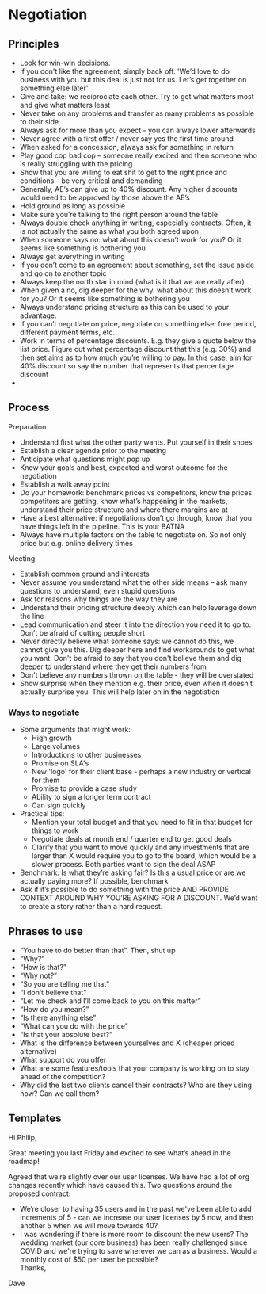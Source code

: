 # Negotiation

## Principles
- Look for win-win decisions. 
- If you don't like the agreement, simply back off. 'We’d love to do business with you but this deal is just not for us. Let’s get together on something else later'
- Give and take: we reciprociate each other. Try to get what matters most and give what matters least 
- Never take on any problems and transfer as many problems as possible to their side
- Always ask for more than you expect - you can always lower afterwards 
- Never agree with a first offer / never say yes the first time around
- When asked for a concession, always ask for something in return
- Play good cop bad cop – someone really excited and then someone who is really struggling with the pricing 
- Show that you are willing to eat shit to get to the right price and conditions – be very critical and demanding 
- Generally, AE’s can give up to 40% discount. Any higher discounts would need to be approved by those above the AE’s
- Hold ground as long as possible 
- Make sure you’re talking to the right person around the table 
- Always double check anything in writing, especially contracts. Often, it is not actually the same as what you both agreed upon 
- When someone says no: what about this doesn’t work for you? Or it seems like something is bothering you
- Always get everything in writing 
- If you don’t come to an agreement about something, set the issue aside and go on to another topic
- Always keep the north star in mind (what is it that we are really after) 
- When given a no, dig deeper for the why. what about this doesn’t work for you? Or it seems like something is bothering you
- Always understand pricing structure as this can be used to your advantage. 
- If you can’t negotiate on price, negotiate on something else: free period, different payment terms, etc. 
- Work in terms of percentage discounts. E.g. they give a quote below the list price. Figure out what percentage discount that this (e.g. 30%) and then set aims as to how much you’re willing to pay. In this case, aim for 40% discount so say the number that represents that percentage discount
- 

## Process
Preparation
- Understand first what the other party wants. Put yourself in their shoes
- Establish a clear agenda prior to the meeting 
- Anticipate what questions might pop up 
- Know your goals and best, expected and worst outcome for the negotiation
- Establish a walk away point 
- Do your homework: benchmark prices vs competitors, know the prices competitors are getting, know what’s happening in the markets, understand their price structure and where there margins are at 
- Have a best alternative: if negotiations don’t go through, know that you have things left in the pipeline. This is your BATNA
- Always have multiple factors on the table to negotiate on. So not only price but e.g. online	delivery times

Meeting
- Establish common ground and interests
- Never assume you understand what the other side means – ask many questions to understand, even stupid questions 
- Ask for reasons why things are the way they are 
- Understand their pricing structure deeply which can help leverage down the line
- Lead communication and steer it into the direction you need it to go to. Don’t be afraid of cutting people short 
- Never directly believe what someone says: we cannot do this, we cannot give you this. Dig deeper here and find workarounds to get what you want. Don't be afraid to say that you don't believe them and dig deeper to understand where they get their numbers from 
- Don't believe any numbers thrown on the table - they will be overstated
- Show surprise when they mention e.g. their price, even when it doesn’t actually surprise you. This will help later on in the negotiation 

### Ways to negotiate
- Some arguments that might work: 
    - High growth 
    - Large volumes
    - Introductions to other businesses
    - Promise on SLA's
    - New 'logo' for their client base - perhaps a new industry or vertical for them
    - Promise to provide a case study
    - Ability to sign a longer term contract
    - Can sign quickly
- Practical tips:
    - Mention your total budget and that you need to fit in that budget for things to work
    - Negotiate deals at month end / quarter end to get good deals 
    - Clarify that you want to move quickly and any investments that are larger than X would require you to go to the board, which would be a slower process. Both parties want to sign the deal ASAP
- Benchmark: Is what they’re asking fair? Is this a usual price or are we actually paying more? If possible, benchmark 
- Ask if it’s possible to do something with the price AND PROVIDE CONTEXT AROUND WHY YOU’RE ASKING FOR A DISCOUNT. We’d want to create a story rather than a hard request. 

## Phrases to use
- “You have to do better than that”. Then, shut up
- “Why?”
- “How is that?”
- “Why not?”
- “So you are telling me that” 
- “I don’t believe that”
- “Let me check and I’ll come back to you on this matter”
- “How do you mean?”
- “Is there anything else”
- “What can you do with the price”
- “Is that your absolute best?”
- What is the difference between yourselves and X (cheaper priced alternative)
- What support do you offer
- What are some features/tools that your company is working on to stay ahead of the competition?
- Why did the last two clients cancel their contracts? Who are they using now? Can we call them?

## Templates
Hi Philip, 
 
Great meeting you last Friday and excited to see what’s ahead in the roadmap! 
 
Agreed that we’re slightly over our user licenses. We have had a lot of org changes recently which have caused this. Two questions around the proposed contract:
- We’re closer to having 35 users and in the past we've been able to add increments of 5 - can we increase our user licenses by 5 now, and then another 5 when we will move towards 40?
- I was wondering if there is more room to discount the new users? The wedding market (our core business) has been really challenged since COVID and we're trying to save wherever we can as a business. Would a monthly cost of $50 per user be possible?  
Thanks,
 
Dave


